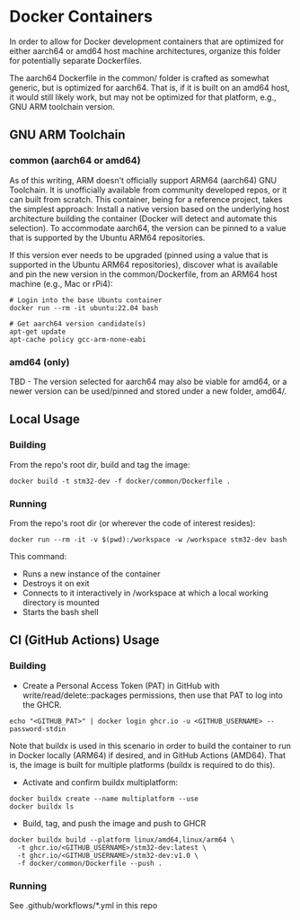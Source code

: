# Docker Containers

In order to allow for Docker development containers that are optimized for either aarch64 or amd64 host machine architectures, organize this folder for potentially separate Dockerfiles.

The aarch64 Dockerfile in the common/ folder is crafted as somewhat generic, but is optimized for aarch64. That is, if it is built on an amd64 host, it would still likely work, but may not be optimized for that platform, e.g., GNU ARM toolchain version.

## GNU ARM Toolchain

### common (aarch64 or amd64)

As of this writing, ARM doesn't officially support ARM64 (aarch64) GNU Toolchain. It is unofficially available from community developed repos, or it can built from scratch. This container, being for a reference project, takes the simplest approach: Install a native version based on the underlying host architecture building the container (Docker will detect and automate this selection). To accommodate aarch64, the version can be pinned to a value that is supported by the Ubuntu ARM64 repositories.

If this version ever needs to be upgraded (pinned using a value that is supported in the Ubuntu ARM64 repositories), discover what is available and pin the new version in the common/Dockerfile, from an ARM64 host machine (e.g., Mac or rPi4):

```
# Login into the base Ubuntu container
docker run --rm -it ubuntu:22.04 bash

# Get aarch64 version candidate(s)
apt-get update
apt-cache policy gcc-arm-none-eabi
```

### amd64 (only)

TBD - The version selected for aarch64 may also be viable for amd64, or a newer version can be used/pinned and stored under a new folder, amd64/.

## Local Usage

### Building

From the repo's root dir, build and tag the image:
```
docker build -t stm32-dev -f docker/common/Dockerfile .
```

### Running

From the repo's root dir (or wherever the code of interest resides):
```
docker run --rm -it -v $(pwd):/workspace -w /workspace stm32-dev bash
```

This command:

- Runs a new instance of the container
- Destroys it on exit
- Connects to it interactively in /workspace at which a local working directory is mounted
- Starts the bash shell

## CI (GitHub Actions) Usage

### Building

- Create a Personal Access Token (PAT) in GitHub with write/read/delete::packages permissions, then use that PAT to log into the GHCR.
```
echo "<GITHUB_PAT>" | docker login ghcr.io -u <GITHUB_USERNAME> --password-stdin
```

Note that buildx is used in this scenario in order to build the container to run in Docker locally (ARM64) if desired, and in GitHub Actions (AMD64). That is, the image is built for multiple platforms (buildx is required to do this).

- Activate and confirm buildx multiplatform:
```
docker buildx create --name multiplatform --use
docker buildx ls
```

- Build, tag, and push the image and push to GHCR
```
docker buildx build --platform linux/amd64,linux/arm64 \
  -t ghcr.io/<GITHUB_USERNAME>/stm32-dev:latest \
  -t ghcr.io/<GITHUB_USERNAME>/stm32-dev:v1.0 \
  -f docker/common/Dockerfile --push .
```

### Running

See .github/workflows/*.yml in this repo